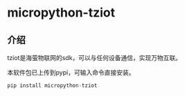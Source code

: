 # micropython-tziot

## 介绍
tziot是海萤物联网的sdk，可以与任何设备通信，实现万物互联。

本软件包已上传到pypi，可输入命令直接安装。
```python
pip install micropython-tziot
```
